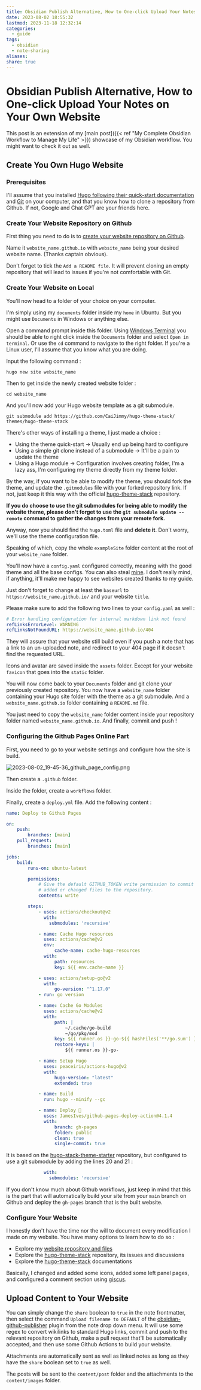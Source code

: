 ```yaml
---
title: Obsidian Publish Alternative, How to One-click Upload Your Notes on Your Own Website
date: 2023-08-02 18:55:32
lastmod: 2023-11-18 12:32:14
categories:
  - guide
tags:
  - obsidian
  - note-sharing
aliases: 
share: true
---
```


# Obsidian Publish Alternative, How to One-click Upload Your Notes on Your Own Website

This post is an extension of my [main post]({{< ref "My Complete Obsidian Workflow to Manage My Life" >}}) showcase of my Obsidian workflow. You might want to check it out as well.

## Create You Own Hugo Website

### Prerequisites

I'll assume that you installed [Hugo following their quick-start documentation](https://gohugo.io/getting-started/quick-start/) and [Git](https://git-scm.com/downloads) on your computer, and that you know how to clone a repository from Github. If not, Google and Chat GPT are your friends here.

### Create Your Website Repository on Github

First thing you need to do is to [create your website repository on Github](https://github.com/new).

Name it `website_name.github.io` with `website_name` being your desired website name. (Thanks captain obvious).

Don't forget to tick the `Add a README file`. It will prevent cloning an empty repository that will lead to issues if you're not comfortable with Git.

### Create Your Website on Local

You'll now head to a folder of your choice on your computer.

I'm simply using my `documents` folder inside my `home` in Ubuntu. But you might use `Documents` in Windows or anything else.

Open a command prompt inside this folder. Using [Windows Terminal](https://learn.microsoft.com/en-us/windows/terminal/install) you should be able to right click inside the `Documents` folder and select `Open in terminal`. Or use the `cd` command to navigate to the right folder. If you're a Linux user, I'll assume that you know what you are doing.

Input the following command :

```
hugo new site website_name
```

Then to get inside the newly created website folder :

```
cd website_name
```

And you'll now add your Hugo website template as a git submodule.

```
git submodule add https://github.com/CaiJimmy/hugo-theme-stack/ themes/hugo-theme-stack
```

There's other ways of installing a theme, I just made a choice :

- Using the theme quick-start → Usually end up being hard to configure
- Using a simple git clone instead of a submodule → It'll be a pain to update the theme
- Using a Hugo module → Configuration involves creating folder, I'm a lazy ass, I'm configuring my theme directly from my theme folder.

By the way, if you want to be able to modify the theme, you should fork the theme, and update the `.gitmodules` file with your forked repository link. If not, just keep it this way with the official [hugo-theme-stack](https://github.com/CaiJimmy/hugo-theme-stack) repository.

**If you do choose to use the git submodules for being able to modify the website theme, please don't forget to use the `git submodule update --remote` command to gather the changes from your remote fork.**

Anyway, now you should find the `hugo.toml` file and **delete it**. Don't worry, we'll use the theme configuration file.

Speaking of which, copy the whole `exampleSite` folder content at the root of your `website_name` folder.

You'll now have a `config.yaml` configured correctly, meaning with the good theme and all the base configs. You can also steal [mine](https://github.com/mathisgauthey/mathisgauthey.github.io/blob/main/config.yaml). I don't really mind, if anything, it'll make me happy to see websites created thanks to my guide.

Just don't forget to change at least the `baseurl` to `https://website_name.github.io/` and your website `title`.

Please make sure to add the following two lines to your `config.yaml` as well :

```yaml
# Error handling configuration for internal markdown link not found
refLinksErrorLevel: WARNING
refLinksNotFoundURL: https://website_name.github.io/404
```

They will assure that your website still build even if you push a note that has a link to an un-uploaded note, and redirect to your 404 page if it doesn't find the requested URL.

Icons and avatar are saved inside the `assets` folder. Except for your website `favicon` that goes into the `static` folder.

You will now come back to your `Documents` folder and git clone your previously created repository. You now have a `website_name` folder containing your Hugo site folder with the theme as a git submodule. And a `website_name.github.io` folder containing a `README.md` file.

You just need to copy the `website_name` folder content inside your repository folder named `website_name.github.io`. And finally, commit and push !

### Configuring the Github Pages Online Part

First, you need to go to your website settings and configure how the site is build.

![2023-08-02_19-45-36_github_page_config.png](/images/2023-08-02_19-45-36_github_page_config.png)

Then create a `.github` folder.

Inside the folder, create a `workflows` folder.

Finally, create a `deploy.yml` file. Add the following content :

```yml
name: Deploy to Github Pages

on:
    push:
        branches: [main]
    pull_request:
        branches: [main]

jobs:
    build:
        runs-on: ubuntu-latest

        permissions:
            # Give the default GITHUB_TOKEN write permission to commit and push the
            # added or changed files to the repository.
            contents: write

        steps:
            - uses: actions/checkout@v2
              with:
                submodules: 'recursive'

            - name: Cache Hugo resources
              uses: actions/cache@v2
              env:
                  cache-name: cache-hugo-resources
              with:
                  path: resources
                  key: ${{ env.cache-name }}

            - uses: actions/setup-go@v2
              with:
                  go-version: "^1.17.0"
            - run: go version

            - name: Cache Go Modules
              uses: actions/cache@v2
              with:
                  path: |
                      ~/.cache/go-build
                      ~/go/pkg/mod
                  key: ${{ runner.os }}-go-${{ hashFiles('**/go.sum') }}
                  restore-keys: |
                      ${{ runner.os }}-go-

            - name: Setup Hugo
              uses: peaceiris/actions-hugo@v2
              with:
                  hugo-version: "latest"
                  extended: true

            - name: Build
              run: hugo --minify --gc

            - name: Deploy 🚀
              uses: JamesIves/github-pages-deploy-action@4.1.4
              with:
                  branch: gh-pages
                  folder: public
                  clean: true
                  single-commit: true
```

It is based on the [hugo-stack-theme-starter](https://github.com/CaiJimmy/hugo-theme-stack-starter) repository, but configured to use a git submodule by adding the lines 20 and 21 :

```yml
              with:
                submodules: 'recursive'
```

If you don't know much about Github workflows, just keep in mind that this is the part that will automatically build your site from your `main` branch on Github and deploy the `gh-pages` branch that is the built website.

### Configure Your Website

I honestly don't have the time nor the will to document every modification I made on my website. You have many options to learn how to do so :

- Explore my [website repository and files](https://github.com/mathisgauthey/mathisgauthey.github.io/settings/pages)
- Explore the [hugo-theme-stack](https://github.com/CaiJimmy/hugo-theme-stack) repository, its issues and discussions
- Explore the [hugo-theme-stack](https://stack.jimmycai.com/) documentations

Basically, I changed and added some icons, added some left panel pages, and configured a comment section using [giscus](https://giscus.app/).

## Upload Content to Your Website

You can simply change the `share` boolean to `true` in the note frontmatter, then select the command `Upload filename to DEFAULT` of the [obsidian-github-publisher](https://github.com/ObsidianPublisher/obsidian-github-publisher) plugin from the note drop down menu. It will use some regex to convert wikilinks to standard Hugo links, commit and push to the relevant repository on Github, make a pull request that'll be automatically accepted, and then use some Github Actions to build your website.

Attachments are automatically sent as well as linked notes as long as they have the `share` boolean set to `true` as well.

The posts will be sent to the `content/post` folder and the attachments to the `content/images` folder.
